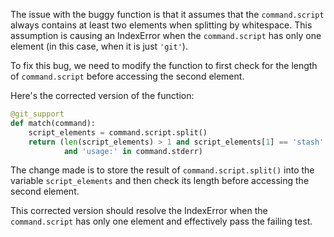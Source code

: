 The issue with the buggy function is that it assumes that the `command.script` always contains at least two elements when splitting by whitespace. This assumption is causing an IndexError when the `command.script` has only one element (in this case, when it is just `'git'`).

To fix this bug, we need to modify the function to first check for the length of `command.script` before accessing the second element.

Here's the corrected version of the function:

```python
@git_support
def match(command):
    script_elements = command.script.split()
    return (len(script_elements) > 1 and script_elements[1] == 'stash'
            and 'usage:' in command.stderr)
```

The change made is to store the result of `command.script.split()` into the variable `script_elements` and then check its length before accessing the second element.

This corrected version should resolve the IndexError when the `command.script` has only one element and effectively pass the failing test.